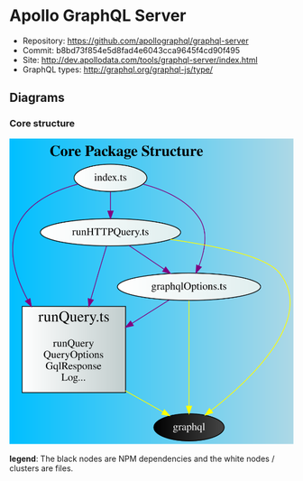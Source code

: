 # Apollo GraphQL Server

- Repository: https://github.com/apollographql/graphql-server
- Commit: b8bd73f854e5d8fad4e6043cca9645f4cd90f495
- Site: http://dev.apollodata.com/tools/graphql-server/index.html
- GraphQL types: http://graphql.org/graphql-js/type/

## Diagrams

### Core structure

![Core](./diagrams/core-structure.svg)

__legend__: The black nodes are NPM dependencies and the white nodes / clusters are files.

